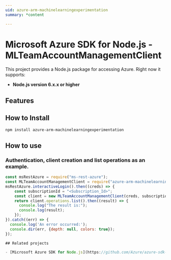 ```yaml
---
uid: azure-arm-machinelearningexperimentation
summary: *content

---
```

# Microsoft Azure SDK for Node.js - MLTeamAccountManagementClient
This project provides a Node.js package for accessing Azure. Right now it supports:
- **Node.js version 6.x.x or higher**

## Features


## How to Install

```bash
npm install azure-arm-machinelearningexperimentation
```

## How to use

### Authentication, client creation and list operations as an example.

```javascript
const msRestAzure = require("ms-rest-azure");
const MLTeamAccountManagementClient = require("azure-arm-machinelearningexperimentation");
msRestAzure.interactiveLogin().then((creds) => {
    const subscriptionId = "<Subscription_Id>";
    const client = new MLTeamAccountManagementClient(creds, subscriptionId);
    return client.operations.list().then((result) => {
      console.log("The result is:");
      console.log(result);
    });
}).catch((err) => {
  console.log('An error occurred:');
  console.dir(err, {depth: null, colors: true});
});

## Related projects

- [Microsoft Azure SDK for Node.js](https://github.com/Azure/azure-sdk-for-node)
